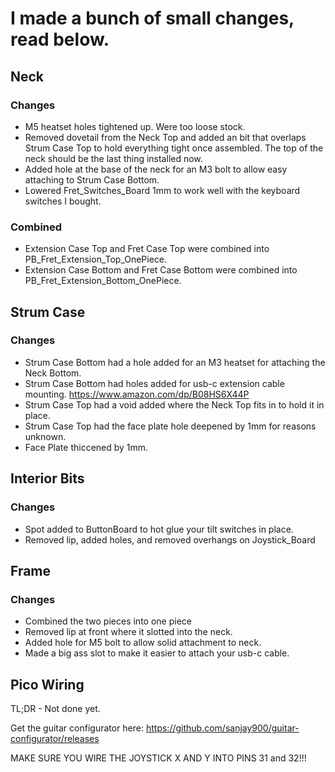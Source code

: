 # I made a bunch of small changes, read below.

## Neck

### Changes
- M5 heatset holes tightened up. Were too loose stock.
- Removed dovetail from the Neck Top and added an bit that overlaps Strum Case Top to hold everything tight once assembled. The top of the neck should be the last thing installed now.
- Added hole at the base of the neck for an M3 bolt to allow easy attaching to Strum Case Bottom.
- Lowered Fret_Switches_Board 1mm to work well with the keyboard switches I bought.
### Combined

- Extension Case Top and Fret Case Top were combined into PB_Fret_Extension_Top_OnePiece.
- Extension Case Bottom and Fret Case Bottom were combined into PB_Fret_Extension_Bottom_OnePiece.

## Strum Case

### Changes
- Strum Case Bottom had a hole added for an M3 heatset for attaching the Neck Bottom.
- Strum Case Bottom had holes added for usb-c extension cable mounting. https://www.amazon.com/dp/B08HS6X44P
- Strum Case Top had a void added where the Neck Top fits in to hold it in place.
- Strum Case Top had the face plate hole deepened by 1mm for reasons unknown.
- Face Plate thiccened by 1mm.
## Interior Bits

### Changes
- Spot added to ButtonBoard to hot glue your tilt switches in place.
- Removed lip, added holes, and removed overhangs on Joystick_Board

## Frame

### Changes
- Combined the two pieces into one piece
- Removed lip at front where it slotted into the neck.
- Added hole for M5 bolt to allow solid attachment to neck.
- Made a big ass slot to make it easier to attach your usb-c cable.
## Pico Wiring

TL;DR - Not done yet.

Get the guitar configurator here: https://github.com/sanjay900/guitar-configurator/releases

MAKE SURE YOU WIRE THE JOYSTICK X AND Y INTO PINS 31 and 32!!!

